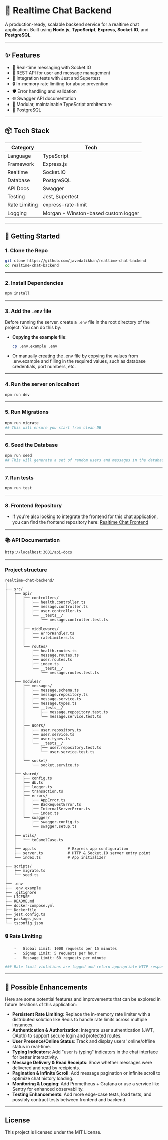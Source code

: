 # 📡 Realtime Chat Backend

A production-ready, scalable backend service for a realtime chat application. Built using **Node.js**, **TypeScript**, **Express**, **Socket.IO**, and **PostgreSQL**.

---

## ✨ Features

- 🚀 Real-time messaging with Socket.IO
- 🧾 REST API for user and message management
- 🧪 Integration tests with Jest and Supertest
- 🔒 In-memory rate limiting for abuse prevention
- 🛡 Error handling and validation
- 🌐 Swagger API documentation
- 🧵 Modular, maintainable TypeScript architecture
- 🐘 PostgreSQL

---

## 📦 Tech Stack

| Category         | Tech                                   |
|------------------|----------------------------------------|
| Language         | TypeScript                             |
| Framework        | Express.js                             |
| Realtime         | Socket.IO                              |
| Database         | PostgreSQL                             |
| API Docs         | Swagger                     |
| Testing          | Jest, Supertest                        |
| Rate Limiting    | express-rate-limit                     |
| Logging          | Morgan + Winston-based custom logger   |

---

## 🚀 Getting Started

### 1. Clone the Repo

```bash
git clone https://github.com/javedalikhan/realtime-chat-backend
cd realtime-chat-backend
```
---
### 2. Install Dependencies
```bash
npm install
```
---
### 3. Add the `.env` file

Before running the server, create a `.env` file in the root directory of the project. You can do this by:

- **Copying the example file**:
  ```bash
  cp .env.example .env
  ```
- Or manually creating the .env file by copying the values from .env.example and filling in the required values, such as database credentials, port numbers, etc.
---
### 4. Run the server on localhost
```bash
npm run dev
```
---

### 5. Run Migrations
```bash
npm run migrate
## This will ensure you start from clean DB
```
---
### 6. Seed the Database
```bash
npm run seed
## This will generate a set of random users and messages in the database.
```
---
### 7. Run tests
```bash
npm run test
```
---
### 8. Frontend Repository
- If you're also looking to integrate the frontend for this chat application, you can find the frontend repository here: [Realtime Chat Frontend](https://github.com/javedalikhan/realtime-chat-frontend)
---
### 📚 API Documentation
```bash
http://localhost:3001/api-docs
```
---
### Project structure
```
realtime-chat-backend/
│
├── src/
│   ├── api/
│   │   ├── controllers/
│   │   │   ├── health.controller.ts
│   │   │   ├── message.controller.ts
│   │   │   ├── user.controller.ts
│   │   │   └── __tests__/
│   │   │       └── message.controller.test.ts
│   │   │
│   │   ├── middlewares/
│   │   │   ├── errorHandler.ts
│   │   │   └── rateLimiters.ts
│   │   │
│   │   └── routes/
│   │       ├── health.routes.ts
│   │       ├── message.routes.ts
│   │       ├── user.routes.ts
│   │       ├── index.ts
│   │       └── __tests__/
│   │           └── message.routes.test.ts
│   │
│   ├── modules/
│   │   ├── messages/
│   │   │   ├── message.schema.ts
│   │   │   ├── message.repository.ts
│   │   │   ├── message.service.ts
│   │   │   ├── message.types.ts
│   │   │   └── __tests__/
│   │   │       ├── message.repository.test.ts
│   │   │       └── message.service.test.ts
│   │   │
│   │   ├── users/
│   │   │   ├── user.repository.ts
│   │   │   ├── user.service.ts
│   │   │   ├── user.types.ts
│   │   │   └── __tests__/
│   │   │       ├── user.repository.test.ts
│   │   │       └── user.service.test.ts
│   │   │
│   │   └── socket/
│   │       └── socket.service.ts
│   │
│   ├── shared/
│   │   ├── config.ts
│   │   ├── db.ts
│   │   ├── logger.ts
│   │   ├── transaction.ts
│   │   ├── errors/
│   │   │   ├── AppError.ts
│   │   │   ├── BadRequestError.ts
│   │   │   ├── InternalServerError.ts
│   │   │   └── index.ts
│   │   └── swagger/
│   │       ├── swagger.config.ts
│   │       └── swagger.setup.ts
│   │
│   ├── utils/
│   │   └── toCamelCase.ts
│   │
│   ├── app.ts              # Express app configuration
│   ├── server.ts           # HTTP & Socket.IO server entry point
│   └── index.ts            # App initializer
│
├── scripts/
│   ├── migrate.ts
│   └── seed.ts
│
├── .env
├── .env.example
├── .gitignore
├── LICENSE
├── README.md
├── docker-compose.yml
├── Dockerfile
├── jest.config.ts
├── package.json
└── tsconfig.json
```

### 🔒 Rate Limiting
```bash
	-	Global Limit: 1000 requests per 15 minutes
	-	Signup Limit: 5 requests per hour
	-	Message Limit: 60 requests per minute

### Rate limit violations are logged and return appropriate HTTP responses.
```
---

## 🚀 Possible Enhancements

Here are some potential features and improvements that can be explored in future iterations of this application:

- **Persistent Rate Limiting**: Replace the in-memory rate limiter with a distributed solution like Redis to handle rate limits across multiple instances.
- **Authentication & Authorization**: Integrate user authentication (JWT, OAuth) to support secure login and protected routes.
- **User Presence/Online Status**: Track and display users' online/offline status in real-time.
- **Typing Indicators**: Add "user is typing" indicators in the chat interface for better interactivity.
- **Message Delivery & Read Receipts**: Show whether messages were delivered and read by recipients.
- **Pagination & Infinite Scroll**: Add message pagination or infinite scroll to optimize chat history loading.
- **Monitoring & Logging**: Add Prometheus + Grafana or use a service like Sentry for enhanced observability.
- **Testing Enhancements**: Add more edge-case tests, load tests, and possibly contract tests between frontend and backend.
---

## License

This project is licensed under the MIT License.